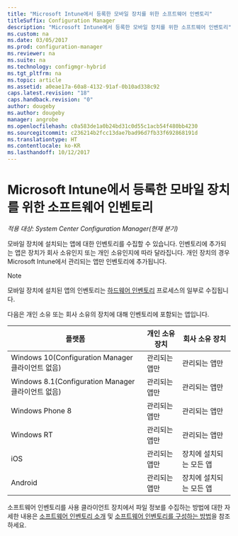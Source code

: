 ```yaml
---
title: "Microsoft Intune에서 등록한 모바일 장치를 위한 소프트웨어 인벤토리"
titleSuffix: Configuration Manager
description: "Microsoft Intune에서 등록한 모바일 장치를 위한 소프트웨어 인벤토리"
ms.custom: na
ms.date: 03/05/2017
ms.prod: configuration-manager
ms.reviewer: na
ms.suite: na
ms.technology: configmgr-hybrid
ms.tgt_pltfrm: na
ms.topic: article
ms.assetid: a0eae17a-60a8-4132-91af-0b10ad338c92
caps.latest.revision: "18"
caps.handback.revision: "0"
author: dougeby
ms.author: dougeby
manager: angrobe
ms.openlocfilehash: c0a583de1a0b24bd31c0d55c1acb54f480bb4230
ms.sourcegitcommit: c236214b2fcc13dae7bad96d7fb33f692868191d
ms.translationtype: HT
ms.contentlocale: ko-KR
ms.lasthandoff: 10/12/2017
---
```

# <a name="software-inventory-for-mobile-devices-enrolled-with-microsoft-intune"></a>Microsoft Intune에서 등록한 모바일 장치를 위한 소프트웨어 인벤토리

*적용 대상: System Center Configuration Manager(현재 분기)*

 모바일 장치에 설치되는 앱에 대한 인벤토리를 수집할 수 있습니다. 인벤토리에 추가되는 앱은 장치가 회사 소유인지 또는 개인 소유인지에 따라 달라집니다. 개인 장치의 경우 Microsoft Intune에서 관리되는 앱만 인벤토리에 추가됩니다.  

> [!NOTE]  
>  모바일 장치에 설치된 앱의 인벤토리는 [하드웨어 인벤토리](mobile-device-hardware-inventory-hybrid.md) 프로세스의 일부로 수집됩니다.  

 다음은 개인 소유 또는 회사 소유의 장치에 대해 인벤토리에 포함되는 앱입니다.  

|플랫폼|개인 소유 장치|회사 소유 장치|  
|--------------|---------------------------------|--------------------------------|  
|Windows 10(Configuration Manager 클라이언트 없음)|관리되는 앱만|관리되는 앱만|
|Windows 8.1(Configuration Manager 클라이언트 없음)|관리되는 앱만|관리되는 앱만|  
|Windows Phone 8|관리되는 앱만|관리되는 앱만|  
|Windows RT|관리되는 앱만|관리되는 앱만|  
|iOS|관리되는 앱만|장치에 설치되는 모든 앱|  
|Android|관리되는 앱만|장치에 설치되는 모든 앱|  

소프트웨어 인벤토리를 사용 클라이언트 장치에서 파일 정보를 수집하는 방법에 대한 자세한 내용은 [소프트웨어 인벤토리 소개](../../core/clients/manage/inventory/introduction-to-software-inventory.md) 및 [소프트웨어 인벤토리를 구성하는 방법](../../core/clients/manage/inventory/configure-software-inventory.md)을 참조하세요.
